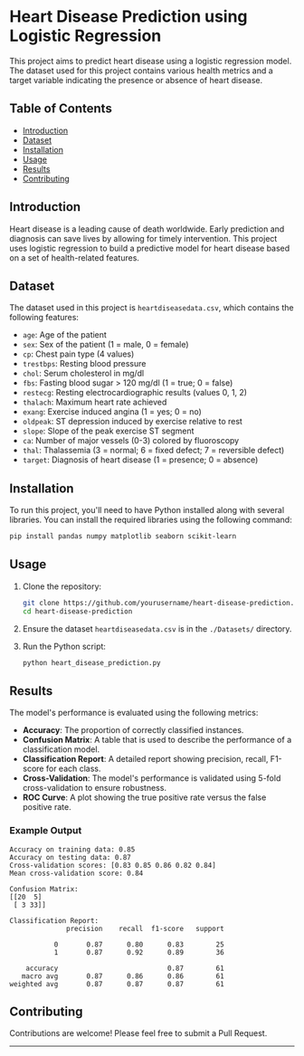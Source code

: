 # Heart Disease Prediction using Logistic Regression

This project aims to predict heart disease using a logistic regression model. The dataset used for this project contains various health metrics and a target variable indicating the presence or absence of heart disease.

## Table of Contents
- [Introduction](#introduction)
- [Dataset](#dataset)
- [Installation](#installation)
- [Usage](#usage)
- [Results](#results)
- [Contributing](#contributing)

## Introduction

Heart disease is a leading cause of death worldwide. Early prediction and diagnosis can save lives by allowing for timely intervention. This project uses logistic regression to build a predictive model for heart disease based on a set of health-related features.

## Dataset

The dataset used in this project is `heartdiseasedata.csv`, which contains the following features:
- `age`: Age of the patient
- `sex`: Sex of the patient (1 = male, 0 = female)
- `cp`: Chest pain type (4 values)
- `trestbps`: Resting blood pressure
- `chol`: Serum cholesterol in mg/dl
- `fbs`: Fasting blood sugar > 120 mg/dl (1 = true; 0 = false)
- `restecg`: Resting electrocardiographic results (values 0, 1, 2)
- `thalach`: Maximum heart rate achieved
- `exang`: Exercise induced angina (1 = yes; 0 = no)
- `oldpeak`: ST depression induced by exercise relative to rest
- `slope`: Slope of the peak exercise ST segment
- `ca`: Number of major vessels (0-3) colored by fluoroscopy
- `thal`: Thalassemia (3 = normal; 6 = fixed defect; 7 = reversible defect)
- `target`: Diagnosis of heart disease (1 = presence; 0 = absence)

## Installation

To run this project, you'll need to have Python installed along with several libraries. You can install the required libraries using the following command:

```bash
pip install pandas numpy matplotlib seaborn scikit-learn
```

## Usage

1. Clone the repository:
    ```bash
    git clone https://github.com/yourusername/heart-disease-prediction.git
    cd heart-disease-prediction
    ```

2. Ensure the dataset `heartdiseasedata.csv` is in the `./Datasets/` directory.

3. Run the Python script:
    ```bash
    python heart_disease_prediction.py
    ```

## Results

The model's performance is evaluated using the following metrics:
- **Accuracy**: The proportion of correctly classified instances.
- **Confusion Matrix**: A table that is used to describe the performance of a classification model.
- **Classification Report**: A detailed report showing precision, recall, F1-score for each class.
- **Cross-Validation**: The model's performance is validated using 5-fold cross-validation to ensure robustness.
- **ROC Curve**: A plot showing the true positive rate versus the false positive rate.

### Example Output

```
Accuracy on training data: 0.85
Accuracy on testing data: 0.87
Cross-validation scores: [0.83 0.85 0.86 0.82 0.84]
Mean cross-validation score: 0.84

Confusion Matrix:
[[20  5]
 [ 3 33]]

Classification Report:
              precision    recall  f1-score   support

           0       0.87      0.80      0.83        25
           1       0.87      0.92      0.89        36

    accuracy                           0.87        61
   macro avg       0.87      0.86      0.86        61
weighted avg       0.87      0.87      0.87        61
```

## Contributing

Contributions are welcome! Please feel free to submit a Pull Request.

---
